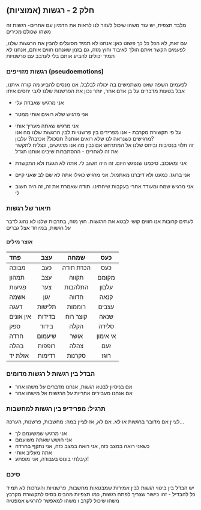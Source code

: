 ## חלק 2 - רגשות (אמוציות)

מלבד תצפית, יש עוד משהו שיכול לעזור לנו לראות את הדמיון עם אחרים-  רגשות  זה משהו שכולם מכירים
 
 עם זאת,  לא הכל כל כך פשוט כאן: אנחנו לא תמיד מסוגלים להבין את הרגשות שלנו, לפעמים הקשר איתם הולך לאיבוד 
  וחוץ מזה, גם בזמן שאנחנו חווים אותם, אנחנו לא תמיד יכולים להביע אותם בלי לערבב עם פרשנויות
  
  
### רגשות מזוייפים (pseudoemotions)
לפעמים השפה שאנו משתמשים בה יכולה לבלבל. אנו מנסים להביע מה קורה איתנו, אבל בטעות מדברים על בן אדם אחר, יותר נכון את הפרשנות שלנו לגבי יחסים איתו
- אני מרגיש שאבדת עלי
- אני מרגיש שלא רואים אותי ממטר
- אני מרגיש שאתה מעריך אותי   
   על פי תקשורת מקרבת - אנו מפרידים בין פרשנויות לבין הרגשות שלנו
מה אנו מרגישים כשנראה לנו שלא רואים אותנו? תסכול? אכזבה? עלבון?   
זה תלוי בנסיבות וביחס שלנו אל המתרחש
אם נבין מה אנו מרגישים, ונצליח לתקשר את זה לאחרים - ההסתברות שיבינו אותנו תגדל

- אני ומאוכזב. סיכמנו שנפגש היום. זה היה חשוב לי. אתה לא הגעת ולא התקשרת
- אני ברוגז. כמעט ולא דיברנו מאתמול. אני מרגיש כאילו אתה לא שם לב שאני קיים
- אני מרגיש שמח ומעודד אחרי בעקבות שיחתינו. תודה שאמרת את זה, זה היה חשוב לי

### תיאור של רגשות
לעתים קרובות אנו חווים קושי לבטא את הרגשות. חוץ מזה, בתרבות שלנו לא נהוג לדבר על רגשות, במיוחד אצל גברים
#### אוצר מילים
| פחד     |עצב     | שמחה     | כעס| 
| :------------- | :----------: | :----------: |:----------: |
|  מבוכה | כעב  | הכרת תודה | כעס|
|  תמהון | עצב  | תקווה | מקומם|
|  פגיעות | צער  | התלהבות | עלבון|
|  אשמה | יגון  | חדווה | קנאה|
|  דעגה | תלישות  | רוממות | עצבים|
|  אין אונים | בדידות  | קוצר רוח | שנאה|
|  ספק | בידוד  | הקלה | סלידה|
|  חרדה | שיעמום  | אושר | אי אימון|
|  בהלה | רופפות  | צהלה | זעם|
|  אזלת יד | רדימות  | סקרנות | רוגז|

### הבדל בין רגשות ל רגשות מדומים
- אם בניסיון לבטא רגשות, אנחנו מדברים על משהו אחר
- אם אנחנו מעבירים אחריות על הרגשות אל מישהו אחר

### תרגיל: מפרידיפ בין רגשות למחשבות
לציין אם מדובר ברגשות או לא. אם לא, אז לציין במה: מחשבות, פרשנות, הערכה...

- אני מרגיש שמשעמם לך
- אני חושש שאתה משועמם
- כשאני רואה במצב כזה, אני רואה במצב כזה, אני נתקף בחרדה
- אתה מעליב אותי
- קיבלתי בונוס בעבודה, אני מופתע!

### סיכם
יש הבדל בין ביטוי רגשות לבין אמירות שמבטאות מחשבות, פרשנויות והערכות
לא תמיד כל להבדיל - זהו כישור שצריך לפתח
רגשות, כמו תצפיות מהבים בסיס לתקשורת מקרבץ משהו שיכול לקרב ו משהו למאפשר להרגיש אמפטיה


